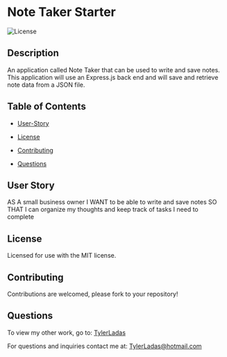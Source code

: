 # Note Taker Starter

![License](https://img.shields.io/badge/License-MIT-<blue>)

## Description

An application called Note Taker that can be used to write and save notes. This application will use an Express.js back end and will save and retrieve note data from a JSON file.

## Table of Contents

* [User-Story](#user-story)

* [License](#license)

* [Contributing](#contributing)

* [Questions](#questions)

## User Story

AS A small business owner
I WANT to be able to write and save notes
SO THAT I can organize my thoughts and keep track of tasks I need to complete

## License
    
Licensed for use with the MIT license.

## Contributing

Contributions are welcomed, please fork to your repository!

## Questions

To view my other work, go to: 
[TylerLadas](https://github.com/TylerLadas/)

For questions and inquiries contact me at:
TylerLadas@hotmail.com
